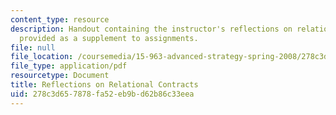 ```yaml
---
content_type: resource
description: Handout containing the instructor's reflections on relational contracts
  provided as a supplement to assignments.
file: null
file_location: /coursemedia/15-963-advanced-strategy-spring-2008/278c3d657878fa52eb9bd62b86c33eea_rel_cons.pdf
file_type: application/pdf
resourcetype: Document
title: Reflections on Relational Contracts
uid: 278c3d65-7878-fa52-eb9b-d62b86c33eea
---
```

